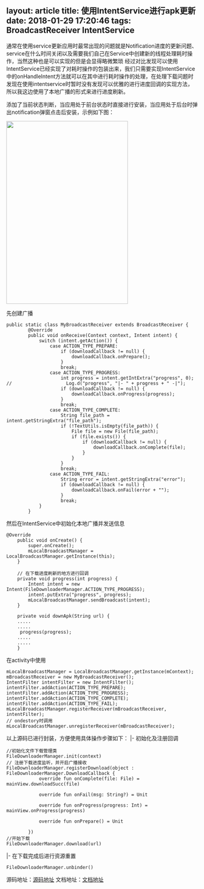 layout: article
title: 使用IntentService进行apk更新
date: 2018-01-29 17:20:46
tags: BroadcastReceiver IntentService
---

通常在使用service更新应用时最常出现的问题就是Notification进度的更新问题、service在什么时间关闭以及需要我们自己在Service中创建新的线程处理耗时操作，当然这种也是可以实现的但是会显得略微繁琐
经过对比发现可以使用IntentService已经实现了对耗时操作的包装出来，我们只需要实现IntentService中的onHandleIntent方法就可以在其中进行耗时操作的处理，在处理下载问题时发现在使用intentservice时暂时没有发现可以优雅的进行进度回调的实现方法，所以我这边使用了本地广播的形式来进行进度刷新。

添加了当前状态判断，当应用处于前台状态时直接进行安装，当应用处于后台时弹出notification弹窗点击后安装，示例如下图：

<img height=480 width=320 src="http://liuzheng.space/images/download.gif">

先创建广播

```
public static class MyBroadcastReceiver extends BroadcastReceiver {
        @Override
        public void onReceive(Context context, Intent intent) {
            switch (intent.getAction()) {
                case ACTION_TYPE_PREPARE:
                    if (downloadCallback != null) {
                        downloadCallback.onPrepare();
                    }
                    break;
                case ACTION_TYPE_PROGRESS:
                    int progress = intent.getIntExtra("progress", 0);
//                    Log.d("progress", "|- " + progress + " -|");
                    if (downloadCallback != null) {
                        downloadCallback.onProgress(progress);
                    }
                    break;
                case ACTION_TYPE_COMPLETE:
                    String file_path = intent.getStringExtra("file_path");
                    if (!TextUtils.isEmpty(file_path)) {
                        File file = new File(file_path);
                        if (file.exists()) {
                            if (downloadCallback != null) {
                                downloadCallback.onComplete(file);
                            }
                        }
                    }
                    break;
                case ACTION_TYPE_FAIL:
                    String error = intent.getStringExtra("error");
                    if (downloadCallback != null) {
                        downloadCallback.onFail(error + "");
                    }
                    break;
            }
        }
```

然后在IntentService中初始化本地广播并发送信息

```
@Override
    public void onCreate() {
        super.onCreate();
        mLocalBroadcastManager = LocalBroadcastManager.getInstance(this);
    }

    // 在下载进度刷新的地方进行回调
    private void progress(int progress) {
        Intent intent = new Intent(FileDownloaderManager.ACTION_TYPE_PROGRESS);
        intent.putExtra("progress", progress);
        mLocalBroadcastManager.sendBroadcast(intent);
    }

    private void downApk(String url) {
    .....
    .....
     progress(progress);
    .....
    .....
    }

```
在activity中使用

```
mLocalBroadcastManager = LocalBroadcastManager.getInstance(mContext);
mBroadcastReceiver = new MyBroadcastReceiver();
IntentFilter intentFilter = new IntentFilter();
intentFilter.addAction(ACTION_TYPE_PREPARE);
intentFilter.addAction(ACTION_TYPE_PROGRESS);
intentFilter.addAction(ACTION_TYPE_COMPLETE);
intentFilter.addAction(ACTION_TYPE_FAIL);
mLocalBroadcastManager.registerReceiver(mBroadcastReceiver, intentFilter);
// ondestory时调用
mLocalBroadcastManager.unregisterReceiver(mBroadcastReceiver);
```

以上源码已进行封装，方便使用具体操作步骤如下：
|- 初始化及注册回调

```
//初始化文件下载管理类
FileDownloaderManager.init(context)
// 注册下载进度监听，并开启广播接收
FileDownloaderManager.registerDownload(object : FileDownloaderManager.DownloadCallback {
            override fun onComplete(file: File) = mainView.downloadSucc(file)

            override fun onFail(msg: String?) = Unit

            override fun onProgress(progress: Int) = mainView.onProgress(progress)

            override fun onPrepare() = Unit

        })
//开始下载
FileDownloaderManager.download(url)
```
|- 在下载完成后进行资源重置

```
FileDownloaderManager.unbinder()
```

源码地址：[源码地址](https://github.com/momentslz/logconverge/tree/master/logconverge/src/main/java/com/moment/logconverge/download)
文档地址：[文档地址](https://github.com/momentslz/logconverge)